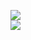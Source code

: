 [![](https://img.shields.io/badge/Made%20With-Github%20Spray-lightgrey.svg?style=for-the-badge&logo=github)](https://github.com/Annihil/github-spray#29344)  
[![](https://i.imgur.com/2DrTn0Z.gif)](https://github.com/Annihil/github-spray)